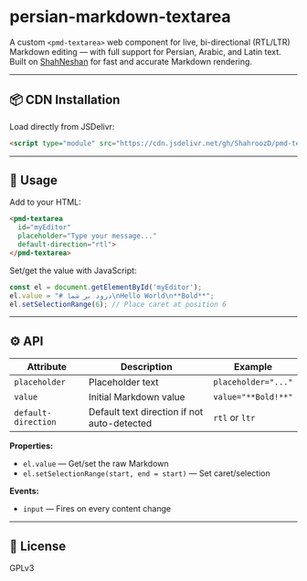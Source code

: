# persian-markdown-textarea

A custom `<pmd-textarea>` web component for live, bi-directional (RTL/LTR) Markdown editing — with full support for Persian, Arabic, and Latin text.  
Built on [ShahNeshan](https://github.com/shahrooz/shahneshan) for fast and accurate Markdown rendering.

---

## 📦 CDN Installation

Load directly from JSDelivr:

```html
<script type="module" src="https://cdn.jsdelivr.net/gh/ShahroozD/pmd-textarea/index.js"></script>
````

---

## 🚀 Usage

Add to your HTML:

```html
<pmd-textarea
  id="myEditor"
  placeholder="Type your message..."
  default-direction="rtl">
</pmd-textarea>
```

Set/get the value with JavaScript:

```js
const el = document.getElementById('myEditor');
el.value = "# درود بر شما\nHello World\n**Bold**";
el.setSelectionRange(6); // Place caret at position 6
```

---

## ⚙️ API

| Attribute           | Description                                 | Example             |
| ------------------- | ------------------------------------------- | ------------------- |
| `placeholder`       | Placeholder text                            | `placeholder="..."` |
| `value`             | Initial Markdown value                      | `value="**Bold!**"` |
| `default-direction` | Default text direction if not auto-detected | `rtl` or `ltr`      |

**Properties:**

* `el.value` — Get/set the raw Markdown
* `el.setSelectionRange(start, end = start)` — Set caret/selection

**Events:**

* `input` — Fires on every content change

---

## 📄 License

GPLv3
